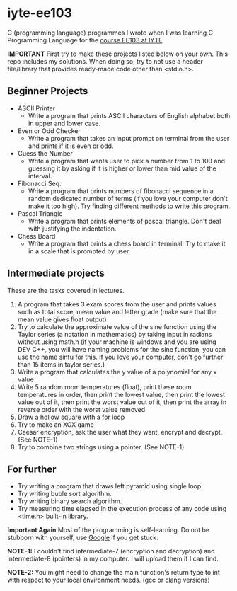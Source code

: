# iyte-ee103
C (programming language) programmes I wrote when I was learning C Programming Language for the [course EE103 at IYTE](https://eee.iyte.edu.tr/wp-content/uploads/sites/88/2022/05/Ders-i%C3%A7erikleri-IngilizceECTS.pdf).

**IMPORTANT**
First try to make these projects listed below on your own. This repo includes my solutions.
When doing so, try to not use a header file/library that provides ready-made code other than <stdio.h>.

## Beginner Projects
* ASCII Printer
  * Write a program that prints ASCII characters of English alphabet both in upper and lower case.
* Even or Odd Checker
  * Write a program that takes an input prompt on terminal from the user and prints if it is even or odd.
* Guess the Number
  * Write a program that wants user to pick a number from 1 to 100 and guessing it by asking if it is higher or lower than mid value of the interval.
* Fibonacci Seq.
  * Write a program that prints numbers of fibonacci sequence in a random dedicated number of terms (if you love your computer don't make it too high). Try finding different methods to write this program. 
* Pascal Triangle
  * Write a program that prints elements of pascal triangle. Don't deal with justifying the indentation.
* Chess Board
  * Write a program that prints a chess board in terminal. Try to make it in a scale that is prompted by user.

## Intermediate projects
These are the tasks covered in lectures.

1) A program that takes 3 exam scores from the user and prints values such as total score, mean value and letter grade (make sure that the mean value gives float output)
2) Try to calculate the approximate value of the sine function using the Taylor series (a notation in mathematics) by taking input in radians without using math.h (if your machine is windows and you are using DEV C++, you will have naming problems for the sine function, you can use the name sinfu for this. If you love your computer, don't go further than 15 items in taylor series.)
3) Write a program that calculates the y value of a polynomial for any x value
4) Write 5 random room temperatures (float), print these room temperatures in order, then print the lowest value, then print the lowest value out of it, then print the worst value out of it, then print the array in reverse order with the worst value removed
5) Draw a hollow square with a for loop
6) Try to make an XOX game
7) Caesar encryption, ask the user what they want, encrypt and decrypt. (See NOTE-1)
8) Try to combine two strings using a pointer. (See NOTE-1)

## For further
* Try writing a program that draws left pyramid using single loop.
* Try writing buble sort algorithm.
* Try writing binary search algorithm.
* Try measuring time elapsed in the execution process of any code using <time.h> built-in library.

**Important Again**
Most of the programming is self-learning. Do not be stubborn with yourself, use [Google](https://google.com) if you get stuck.


**NOTE-1:** I couldn't find intermediate-7 (encryption and decryption) and intermediate-8 (pointers) in my computer. I will upload them if I can find.

**NOTE-2:** You might need to change the main function's return type to int with respect to your local environment needs. (gcc or clang versions) 

